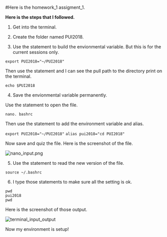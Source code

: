 #Here is the homework_1 assigment_1.

**Here is the steps that I followed.**

1. Get into the terminal.

2. Create the folder named PUI2018.

3. Use the statement to build the envionmental variable. But this is for the current sessions only.

```export PUI2018="~/PUI2018"```

Then use the statement and I can see the pull path to the directory print on the terminal.

```echo $PUI2018```

4. Save the envionmental variable permanently.

Use the statement to open the file.

```nano. bashrc```

Then use the statement to add the environment variable and alias.

```export PUI2018="~/PUI2018"```
```alias pui2018="cd PUI2018"```

Now save and quiz the file. Here is the screenshot of the file.

![nano_input.png](https://github.com/Sherryairui/PUI2018_xc1454/blob/master/HW1_xc1454/nano_input.png)

5. Use the statement to read the new version of the file.

```source ~/.bashrc```

6. I type those statements to make sure all the setting is ok.

```
pwd
pui2018
pwd
```

Here is the screenshot of those output.

![terminal_input_output](https://github.com/Sherryairui/PUI2018_xc1454/HW1_xc1454/terminal_input_output.png)

Now my environment is setup!
